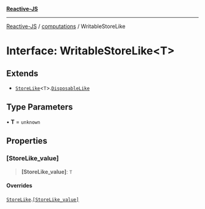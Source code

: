 [**Reactive-JS**](../../README.md)

***

[Reactive-JS](../../README.md) / [computations](../README.md) / WritableStoreLike

# Interface: WritableStoreLike\<T\>

## Extends

- [`StoreLike`](StoreLike.md)\<`T`\>.[`DisposableLike`](../../utils/interfaces/DisposableLike.md)

## Type Parameters

• **T** = `unknown`

## Properties

### \[StoreLike\_value\]

> **\[StoreLike\_value\]**: `T`

#### Overrides

[`StoreLike`](StoreLike.md).[`[StoreLike_value]`](StoreLike.md#storelike_value)
